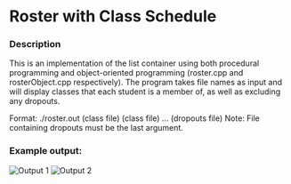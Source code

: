 # Roster with Class Schedule
### Description
This is an implementation of the list container using both procedural programming and object-oriented programming (roster.cpp and rosterObject.cpp respectively). The
program takes file names as input and will display classes that each student is a member of, as well as excluding any dropouts.

Format: ./roster.out (class file) (class file) ... (dropouts file)
Note: File containing dropouts must be the last argument.

### Example output:

![Output 1](https://i.imgur.com/1oPJuGp.png)
![Output 2](https://i.imgur.com/sWZ0CqQ.png)
